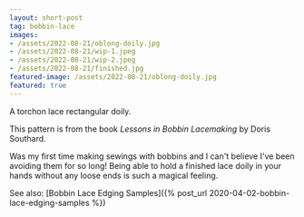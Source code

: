 ```yaml
---
layout: short-post
tag: bobbin-lace
images:
- /assets/2022-08-21/oblong-doily.jpg
- /assets/2022-08-21/wip-1.jpeg
- /assets/2022-08-21/wip-2.jpeg
- /assets/2022-08-21/finished.jpg
featured-image: /assets/2022-08-21/oblong-doily.jpg
featured: true
---
```

A torchon lace rectangular doily<!--more-->.

This pattern is from the book *Lessons in Bobbin Lacemaking* by Doris Southard.

Was my first time making sewings with bobbins and I can't believe I've been avoiding
them for so long! Being able to hold a finished lace doily in your hands without
any loose ends is such a magical feeling.


See also: [Bobbin Lace Edging Samples]({% post_url 2020-04-02-bobbin-lace-edging-samples %})